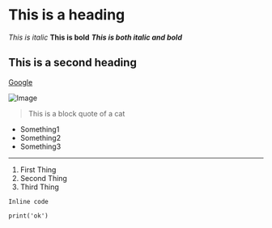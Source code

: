 # This is a heading
*This is italic*
**This is bold**
***This is both italic and bold***

## This is a second heading
[Google](https://www.google.com)

![Image](https://us.123rf.com/450wm/astudiobrand/astudiobrand2304/astudiobrand230400398/202866001-orange-cat-sitting-on-a-skateboard-and-looking-at-the-camera.jpg)
> This is a block quote of a cat
* Something1
* Something2
* Something3
---
1) First Thing
2) Second Thing
3) Third Thing

`Inline code`
```
print('ok')
```



